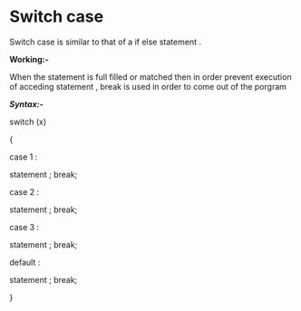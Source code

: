 # Switch case

Switch case is similar to that of a if else statement .

**Working:-**

When the statement is full filled or matched then in order prevent execution of acceding statement , break is used in order to come out of the porgram 

***Syntax:-***

switch (x)

{

case 1 :

statement ; break;

case 2 :

statement ; break;

case 3 :

statement ; break;

default :

statement ;  break;

}

